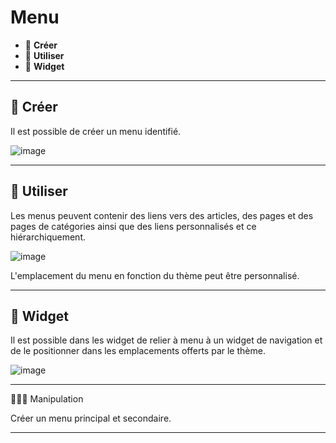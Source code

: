 # Menu
* 🔖 **Créer**
* 🔖 **Utiliser**
* 🔖 **Widget**

___

## 📑 Créer

Il est possible de créer un menu identifié.

![image](https://raw.githubusercontent.com/seeren-training/Wordpress/master/wiki/resources/creer-menu.png)

___

## 📑 Utiliser

Les menus peuvent contenir des liens vers des articles, des pages et des pages de catégories ainsi que des liens personnalisés et ce hiérarchiquement.


![image](https://raw.githubusercontent.com/seeren-training/Wordpress/master/wiki/resources/menu-utiliser.png)

L'emplacement du menu en fonction du thème peut être personnalisé.

___

## 📑 Widget

Il est possible dans les widget de relier à menu à un widget de navigation et de le positionner dans les emplacements offerts par le thème.

![image](https://raw.githubusercontent.com/seeren-training/Wordpress/master/wiki/resources/menu-widget.png)

___

👨🏻‍💻 Manipulation

Créer un menu principal et secondaire.
___

